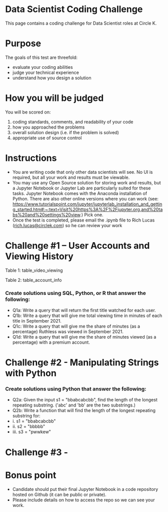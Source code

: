 # Data Scientist Coding Challenge
This page contains a coding challenge for Data Scientist roles at Circle K.

# Purpose
The goals of this test are threefold:
- evaluate your coding abilities
- judge your technical experience
- understand how you design a solution

# How you will be judged
You will be scored on:
1. coding standards, comments, and readability of your code
2. how you approached the problems
3. overall solution design (i.e. if the problem is solved)
4. appropriate use of source control

# Instructions
- You are writing code that only other data scientists will see. No UI is required, but all your work and results must be viewable.
- You may use any Open Source solution for storing work and results, but a Jupyter Notebook or Jupyter Lab are particularly suited for these tasks. Jupyter Notebook comes with the Anaconda installation of Python. There are also other online versions where you can work (see: https://www.tutorialspoint.com/jupyter/jupyterlab_installation_and_getting_started.htm#:~:text=Visit%20https%3A%2F%2Fjupyter.org,and%20tabs%20and%20settings%20view.) Pick one.
- Once the test is completed, please email the .ipynb file to Rich Lucas (rich.lucas@circlek.com) so he can review your work


# Challenge #1 – User Accounts and Viewing History

Table 1: table_video_viewing

Table 2: table_account_info


### Create solutions using SQL, Python, or R that answer the following:
- Q1a: Write a query that will return the first title watched for each user.
- Q1b: Write a query that will give me total viewing time in minutes of each title in September 2021.
- Q1c: Write a query that will give me the share of minutes (as a percentage) Ruthless was viewed in September 2021.
- Q1d: Write a query that will give me the share of minutes viewed (as a percentage) with a premium account.


# Challenge #2 - Manipulating Strings with Python

### Create solutions using Python that answer the following:
- Q2a: Given the input s1 = "bbabcabcbb", find the length of the longest repeating substring. ('abc' and 'bb' are the two substrings.)
- Q2b: Write a function that will find the length of the longest repeating substring for:
- i. s1 = "bbabcabcbb" 
- ii. s2 = "bbbbb"
- iii. s3 = "pwwkew"


# Challenge #3 - 



# Bonus point
- Candidate should put their final Jupyter Notebook in a code repository hosted on Github (it can be public or private).
- Please include details on how to access the repo so we can see your work.
